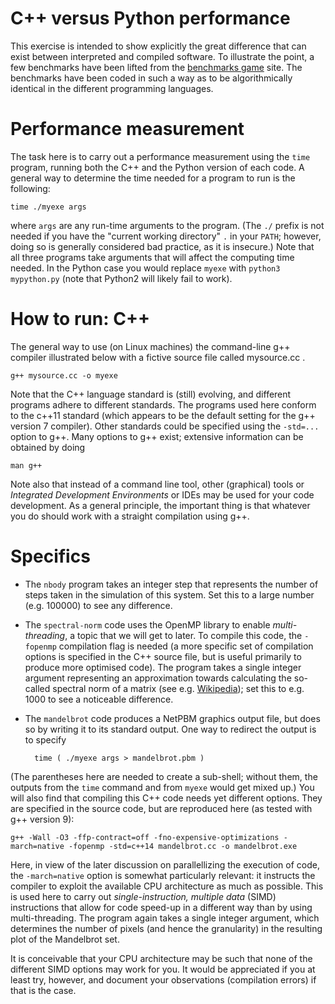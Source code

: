 C++ versus Python performance
=============================

This exercise is intended to show explicitly the great difference that can exist between interpreted and compiled software.
To illustrate the point, a few benchmarks have been lifted from the [benchmarks game](https://benchmarksgame-team.pages.debian.net/benchmarksgame/fastest/gpp-python3.html) site.
The benchmarks have been coded in such a way as to be algorithmically identical in the different programming languages.

# Performance measurement #

The task here is to carry out a performance measurement using the `time` program, running both the C++ and the Python version of each code. A general way to determine the time needed for a program to run is the following:

    time ./myexe args

where `args` are any run-time arguments to the program. (The `./` prefix is not needed if you have the "current working directory" `.` in your `PATH`; however, doing so is generally considered bad practice, as it is insecure.) Note that all three programs take arguments that will affect the computing time needed. In the Python case you would replace `myexe` with `python3 mypython.py` (note that Python2 will likely fail to work).

# How to run: C++ #

The general way to use (on Linux machines) the command-line g++ compiler illustrated below with a fictive source file called mysource.cc .

    g++ mysource.cc -o myexe

Note that the C++ language standard is (still) evolving, and different programs adhere to different standards. The programs used here conform to the c++11 standard (which appears to be the default setting for the g++ version 7 compiler). Other standards could be specified using the `-std=...` option to g++. Many options to g++ exist; extensive information can be obtained by doing

    man g++

Note also that instead of a command line tool, other (graphical) tools or *Integrated Development Environments* or IDEs may be used for your code development. As a general principle, the important thing is that whatever you do should work with a straight compilation using g++.

# Specifics #

* The `nbody` program takes an integer step that represents the number of steps taken in the simulation of this system. Set this to a large number (e.g. 100000) to see any difference.
* The `spectral-norm` code uses the OpenMP library to enable *multi-threading*, a topic that we will get to later. To compile this code, the `-fopenmp` compilation flag is needed (a more specific set of compilation options is specified in the C++ source file, but is useful primarily to produce more optimised code). The program takes a single integer argument representing an approximation towards calculating the so-called spectral norm of a matrix (see e.g. [Wikipedia](https://en.wikipedia.org/wiki/Matrix_norm)); set this to e.g. 1000 to see a noticeable difference.
* The `mandelbrot` code produces a NetPBM graphics output file, but does so by writing it to its standard output. One way to redirect the output is to specify

        time ( ./myexe args > mandelbrot.pbm )

(The parentheses here are needed to create a sub-shell; without them, the outputs from the `time` command and from `myexe` would get mixed up.)
You will also find that compiling this C++ code needs yet different options. They are specified in the source code, but are reproduced here (as tested with g++ version 9):

	g++ -Wall -O3 -ffp-contract=off -fno-expensive-optimizations -march=native -fopenmp -std=c++14 mandelbrot.cc -o mandelbrot.exe

Here, in view of the later discussion on parallellizing the execution of code, the `-march=native` option is somewhat particularly relevant: it instructs the compiler to exploit the available CPU architecture as much as possible. This is used here to carry out *single-instruction, multiple data* (SIMD) instructions that allow for code speed-up in a different way than by using multi-threading.
The program again takes a single integer argument, which determines the number of pixels (and hence the granularity) in the resulting plot of the Mandelbrot set.

It is conceivable that your CPU architecture may be such that none of the different SIMD options may work for you. It would be appreciated if you at least try, however, and document your observations (compilation errors) if that is the case.
